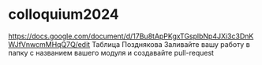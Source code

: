 # colloquium2024
https://docs.google.com/document/d/17Bu8tApPKgxTGsplbNp4JXi3c3DnKWJfVnwcmMHqQ7Q/edit
Таблица Позднякова
Заливайте вашу работу в папку с названием вашего модуля и создавайте pull-request

